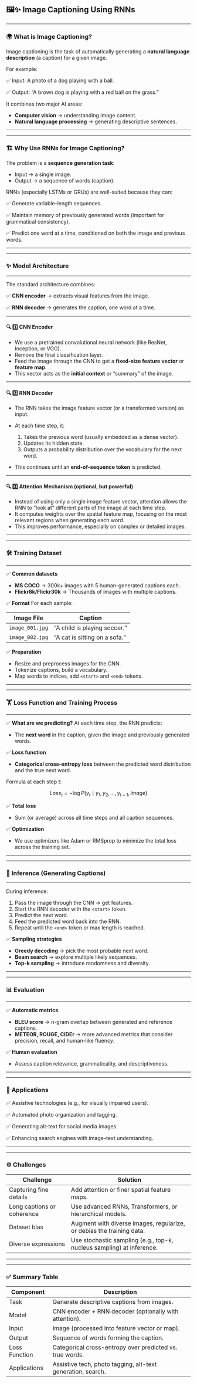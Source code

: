 ## 🖼️✨ **Image Captioning Using RNNs**

---

### 🌍 **What is Image Captioning?**

Image captioning is the task of automatically generating a **natural language description** (a caption) for a given image.

For example:

✅ Input: A photo of a dog playing with a ball.

✅ Output: “A brown dog is playing with a red ball on the grass.”

It combines two major AI areas:

* **Computer vision** → understanding image content.
* **Natural language processing** → generating descriptive sentences.

---

---

### 🏗 **Why Use RNNs for Image Captioning?**

The problem is a **sequence generation task**:

* Input → a single image.
* Output → a sequence of words (caption).

RNNs (especially LSTMs or GRUs) are well-suited because they can:

✅ Generate variable-length sequences.

✅ Maintain memory of previously generated words (important for grammatical consistency).

✅ Predict one word at a time, conditioned on both the image and previous words.

---

---

### ✨ **Model Architecture**

---

The standard architecture combines:

✅ **CNN encoder** → extracts visual features from the image.

✅ **RNN decoder** → generates the caption, one word at a time.

---

#### 🔍 **1️⃣ CNN Encoder**

* We use a pretrained convolutional neural network (like ResNet, Inception, or VGG).
* Remove the final classification layer.
* Feed the image through the CNN to get a **fixed-size feature vector** or **feature map**.
* This vector acts as the **initial context** or “summary” of the image.

---

#### 🔍 **2️⃣ RNN Decoder**

* The RNN takes the image feature vector (or a transformed version) as input.
* At each time step, it:

  1. Takes the previous word (usually embedded as a dense vector).
  2. Updates its hidden state.
  3. Outputs a probability distribution over the vocabulary for the next word.
* This continues until an **end-of-sequence token** is predicted.

---

#### 🔍 **3️⃣ Attention Mechanism (optional, but powerful)**

* Instead of using only a single image feature vector, attention allows the RNN to “look at” different parts of the image at each time step.
* It computes weights over the spatial feature map, focusing on the most relevant regions when generating each word.
* This improves performance, especially on complex or detailed images.

---

---

### 🛠 **Training Dataset**

---

✅ **Common datasets**

* **MS COCO** → 300k+ images with 5 human-generated captions each.
* **Flickr8k/Flickr30k** → Thousands of images with multiple captions.

✅ **Format**
For each sample:

| Image File      | Caption                       |
| --------------- | ----------------------------- |
| `image_001.jpg` | “A child is playing soccer.”  |
| `image_002.jpg` | “A cat is sitting on a sofa.” |

✅ **Preparation**

* Resize and preprocess images for the CNN.
* Tokenize captions, build a vocabulary.
* Map words to indices, add `<start>` and `<end>` tokens.

---

---

### 🏋 **Loss Function and Training Process**

---

✅ **What are we predicting?**
At each time step, the RNN predicts:

* The **next word** in the caption, given the image and previously generated words.

✅ **Loss function**

* **Categorical cross-entropy loss** between the predicted word distribution and the true next word.

Formula at each step $t$:

$$
Loss_t = -\log P(y_t \mid y_1, y_2, \dots, y_{t-1}, image)
$$

✅ **Total loss**

* Sum (or average) across all time steps and all caption sequences.

✅ **Optimization**

* We use optimizers like Adam or RMSprop to minimize the total loss across the training set.

---

---

### 🔄 **Inference (Generating Captions)**

---

During inference:

1. Pass the image through the CNN → get features.
2. Start the RNN decoder with the `<start>` token.
3. Predict the next word.
4. Feed the predicted word back into the RNN.
5. Repeat until the `<end>` token or max length is reached.

✅ **Sampling strategies**

* **Greedy decoding** → pick the most probable next word.
* **Beam search** → explore multiple likely sequences.
* **Top-k sampling** → introduce randomness and diversity.

---

---

### 📊 **Evaluation**

---

✅ **Automatic metrics**

* **BLEU score** → n-gram overlap between generated and reference captions.
* **METEOR, ROUGE, CIDEr** → more advanced metrics that consider precision, recall, and human-like fluency.

✅ **Human evaluation**

* Assess caption relevance, grammaticality, and descriptiveness.

---

---

### 🚀 **Applications**

✅ Assistive technologies (e.g., for visually impaired users).

✅ Automated photo organization and tagging.

✅ Generating alt-text for social media images.

✅ Enhancing search engines with image–text understanding.

---

---

### ⚙ **Challenges**

| Challenge                  | Solution                                                              |
| -------------------------- | --------------------------------------------------------------------- |
| Capturing fine details     | Add attention or finer spatial feature maps.                          |
| Long captions or coherence | Use advanced RNNs, Transformers, or hierarchical models.              |
| Dataset bias               | Augment with diverse images, regularize, or debias the training data. |
| Diverse expressions        | Use stochastic sampling (e.g., top-k, nucleus sampling) at inference. |

---

---

### ✅ Summary Table

| Component     | Description                                                 |
| ------------- | ----------------------------------------------------------- |
| Task          | Generate descriptive captions from images.                  |
| Model         | CNN encoder + RNN decoder (optionally with attention).      |
| Input         | Image (processed into feature vector or map).               |
| Output        | Sequence of words forming the caption.                      |
| Loss Function | Categorical cross-entropy over predicted vs. true words.    |
| Applications  | Assistive tech, photo tagging, alt-text generation, search. |
